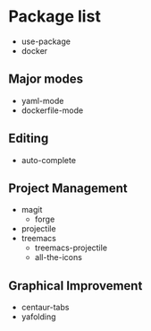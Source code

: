 # Package list

* use-package
* docker

## Major modes

* yaml-mode
* dockerfile-mode

## Editing

* auto-complete

## Project Management

* magit
    -  forge
* projectile
* treemacs
    -  treemacs-projectile
    -  all-the-icons

## Graphical Improvement

* centaur-tabs
* yafolding
